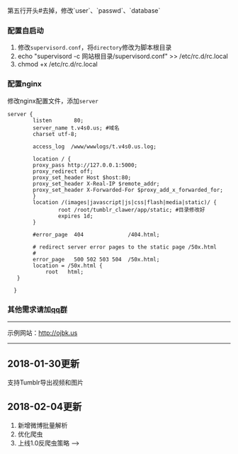 <!--# OJBK视频解析网站搭建教程
1. 首先安装Python。linux自带了python，windows请自行下载python。推荐Centos7/Python2.7
2. 这时候，pip应该可以用了。如果不行，linux请按下面的命令安装pip：
    `wget https://bootstrap.pypa.io/get-pip.py && python get-pip.py`
3. `/root`目录下解压/git clone下源码:`git clone https://github.com/tangrela/ojbk_jiexi.git`
4. 安装依赖库：`cd ojbk_jiexi && pip install -r requirement.txt`
5. 创建一个`logs`目录: `mkdir logs`
6. 创建数据库：`mv config.sample.py config.py && python rebuildDB.py`
7. 安装`redis`：建议先安装宝塔，然后直接用宝塔安装redis(ps.必须安装redis)
8. 网站目录下运行：`gunicorn -w4 -b 0.0.0.0:5000 run:app`

然后访问 ip:5000 试试
如果不能访问，看看防火墙是否开了5000端口？

------

## 以上都是基本的安装。
### 修改域名
`config.py`中：

    - `domain`：是你的网站域名，用于显示在前端

    - `mm2`：恋恋影视的最新域名

    - `porn91`：91porn的域名

### 如果你需要使用MySQL
修改`config.py`：注释第六行 --> 第五行开头#去掉，修改`user`、`passwd`、`database`

### 配置自启动
1. 修改`supervisord.conf`，将`directory`修改为脚本根目录
2. echo "supervisord -c 网站根目录/supervisord.conf" >> /etc/rc.d/rc.local
3. chmod +x /etc/rc.d/rc.local

### 配置nginx
修改nginx配置文件，添加`server`
```
server {
        listen       80;
        server_name t.v4s0.us; #域名
        charset utf-8;

        access_log  /www/wwwlogs/t.v4s0.us.log;

        location / {
        proxy_pass http://127.0.0.1:5000;
        proxy_redirect off;
        proxy_set_header Host $host:80;
        proxy_set_header X-Real-IP $remote_addr;
        proxy_set_header X-Forwarded-For $proxy_add_x_forwarded_for;
        }
        location /(images|javascript|js|css|flash|media|static)/ {
                root /root/tumblr_clawer/app/static; #目录修改好
                expires 1d;
        }

        #error_page  404              /404.html;

        # redirect server error pages to the static page /50x.html
        #
        error_page   500 502 503 504  /50x.html;
        location = /50x.html {
            root   html;
   }

  }
```

### 其他需求请加[qq群](https://jq.qq.com/?_wv=1027&k=5G8OtPx)

------
示例网站：http://ojbk.us

-----

## 2018-01-30更新

支持Tumblr导出视频和图片

## 2018-02-04更新

1. 新增微博批量解析
2. 优化爬虫
3. 上线1.0反爬虫策略
-->
